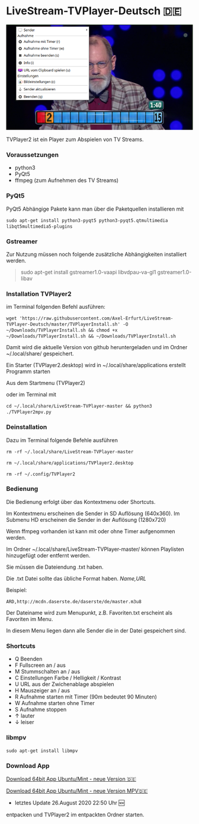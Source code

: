 # LiveStream-TVPlayer-Deutsch :de:


![screenshot](https://github.com/Axel-Erfurt/LiveStream-TVPlayer-Deutsch/blob/master/screenshot.png)

TVPlayer2 ist ein Player zum Abspielen von TV Streams.

### Voraussetzungen

- python3
- PyQt5
- ffmpeg (zum Aufnehmen des TV Streams)

### PyQt5

PyQt5 Abhängige Pakete kann man über die Paketquellen installieren mit

```shell
sudo apt-get install python3-pyqt5 python3-pyqt5.qtmultimedia libqt5multimedia5-plugins
```

### Gstreamer

Zur Nutzung müssen noch folgende zusätzliche Abhängigkeiten installiert werden.

> sudo apt-get install gstreamer1.0-vaapi libvdpau-va-gl1 gstreamer1.0-libav 


### Installation TVPlayer2

im Terminal folgenden Befehl ausführen:

```shell
wget 'https://raw.githubusercontent.com/Axel-Erfurt/LiveStream-TVPlayer-Deutsch/master/TVPlayerInstall.sh' -O ~/Downloads/TVPlayerInstall.sh && chmod +x ~/Downloads/TVPlayerInstall.sh && ~/Downloads/TVPlayerInstall.sh
```

Damit wird die aktuelle Version von github heruntergeladen und im Ordner ~/.local/share/ gespeichert.

Ein Starter (TVPlayer2.desktop) wird in ~/.local/share/applications erstellt
Programm starten

Aus dem Startmenu (TVPlayer2)

oder im Terminal mit

```shell
cd ~/.local/share/LiveStream-TVPlayer-master && python3 ./TVPlayer2mpv.py
```

### Deinstallation

Dazu im Terminal folgende Befehle ausführen

```shell
rm -rf ~/.local/share/LiveStream-TVPlayer-master 
```
```shell
rm ~/.local/share/applications/TVPlayer2.desktop
```
```shell
rm -rf ~/.config/TVPlayer2
```

### Bedienung

Die Bedienung erfolgt über das Kontextmenu oder Shortcuts.

Im Kontextmenu erscheinen die Sender in SD Auflösung (640x360). Im Submenu HD erscheinen die Sender in der Auflösung (1280x720)

Wenn ffmpeg vorhanden ist kann mit oder ohne Timer aufgenommen werden.

Im Ordner ~/.local/share/LiveStream-TVPlayer-master/ können Playlisten hinzugefügt oder entfernt werden.

Sie müssen die Dateiendung .txt haben.

Die .txt Datei sollte das übliche Format haben. *Name,URL*

Beispiel:

```
ARD,http://mcdn.daserste.de/daserste/de/master.m3u8
```

Der Dateiname wird zum Menupunkt, z.B. Favoriten.txt erscheint als Favoriten im Menu.

In diesem Menu liegen dann alle Sender die in der Datei gespeichert sind.



### Shortcuts

- Q 	Beenden
- F 	Fullscreen an / aus
- M 	Stummschalten an / aus
- C 	Einstellungen Farbe / Helligkeit / Kontrast
- U 	URL aus der Zwichenablage abspielen
- H 	Mauszeiger an / aus
- R 	Aufnahme starten mit Timer (90m bedeutet 90 Minuten)
- W 	Aufnahme starten ohne Timer
- S 	Aufnahme stoppen
- ↑ 	lauter
- ↓ 	leiser 

### libmpv

```sudo apt-get install libmpv```


### Download App

[Download 64bit App Ubuntu/Mint - neue Version :de:](https://www.dropbox.com/s/i6bn16d8pyes5a6/TVPlayer2_64_deutsch.tar.gz?dl=1)

[Download 64bit App Ubuntu/Mint - neue Version MPV:de:](https://www.dropbox.com/s/48fm0tfun9c1x96/TVPlayer2_mpv.tar.gz?dl=1)

* letztes Update 26.August 2020 22:50 Uhr :new:

entpacken und TVPlayer2 im entpackten Ordner starten.
